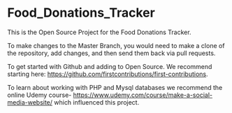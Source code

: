 # Food_Donations_Tracker

This is the Open Source Project for the Food Donations Tracker.

To make changes to the Master Branch, you would need to make a clone of the repository, 
add changes, and then send them back via pull requests.

To get started with Github and adding to Open Source. We recommend 
starting here: https://github.com/firstcontributions/first-contributions.

To learn about working with PHP and Mysql databases we recommend
the online Udemy course- https://www.udemy.com/course/make-a-social-media-website/
which influenced this project.

